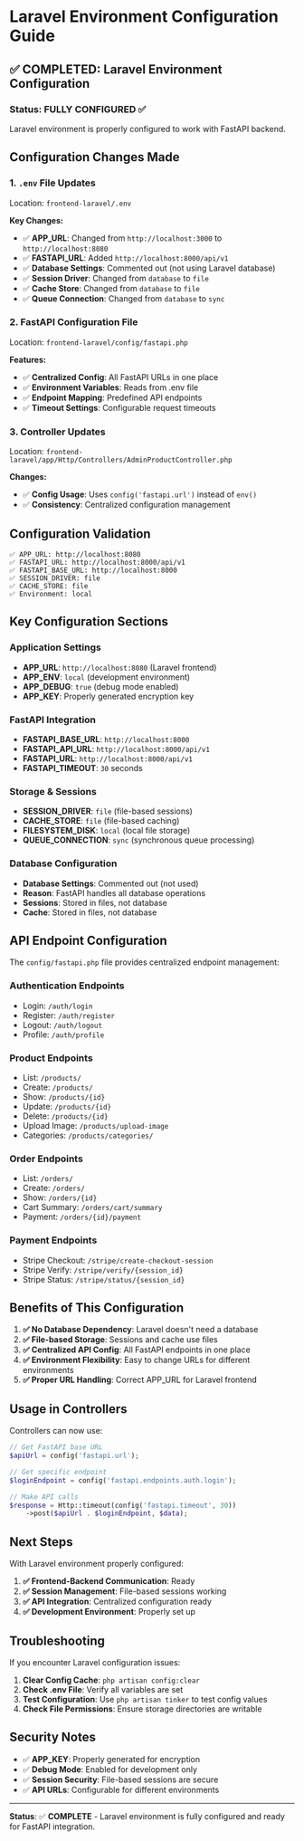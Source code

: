 # Laravel Environment Configuration Guide

## ✅ **COMPLETED: Laravel Environment Configuration**

### **Status: FULLY CONFIGURED** ✅

Laravel environment is properly configured to work with FastAPI backend.

## **Configuration Changes Made**

### **1. `.env` File Updates**
Location: `frontend-laravel/.env`

**Key Changes:**
- ✅ **APP_URL**: Changed from `http://localhost:3000` to `http://localhost:8080`
- ✅ **FASTAPI_URL**: Added `http://localhost:8000/api/v1`
- ✅ **Database Settings**: Commented out (not using Laravel database)
- ✅ **Session Driver**: Changed from `database` to `file`
- ✅ **Cache Store**: Changed from `database` to `file`
- ✅ **Queue Connection**: Changed from `database` to `sync`

### **2. FastAPI Configuration File**
Location: `frontend-laravel/config/fastapi.php`

**Features:**
- ✅ **Centralized Config**: All FastAPI URLs in one place
- ✅ **Environment Variables**: Reads from .env file
- ✅ **Endpoint Mapping**: Predefined API endpoints
- ✅ **Timeout Settings**: Configurable request timeouts

### **3. Controller Updates**
Location: `frontend-laravel/app/Http/Controllers/AdminProductController.php`

**Changes:**
- ✅ **Config Usage**: Uses `config('fastapi.url')` instead of `env()`
- ✅ **Consistency**: Centralized configuration management

## **Configuration Validation**

```
✅ APP_URL: http://localhost:8080
✅ FASTAPI_URL: http://localhost:8000/api/v1
✅ FASTAPI_BASE_URL: http://localhost:8000
✅ SESSION_DRIVER: file
✅ CACHE_STORE: file
✅ Environment: local
```

## **Key Configuration Sections**

### **Application Settings**
- **APP_URL**: `http://localhost:8080` (Laravel frontend)
- **APP_ENV**: `local` (development environment)
- **APP_DEBUG**: `true` (debug mode enabled)
- **APP_KEY**: Properly generated encryption key

### **FastAPI Integration**
- **FASTAPI_BASE_URL**: `http://localhost:8000`
- **FASTAPI_API_URL**: `http://localhost:8000/api/v1`
- **FASTAPI_URL**: `http://localhost:8000/api/v1`
- **FASTAPI_TIMEOUT**: `30` seconds

### **Storage & Sessions**
- **SESSION_DRIVER**: `file` (file-based sessions)
- **CACHE_STORE**: `file` (file-based caching)
- **FILESYSTEM_DISK**: `local` (local file storage)
- **QUEUE_CONNECTION**: `sync` (synchronous queue processing)

### **Database Configuration**
- **Database Settings**: Commented out (not used)
- **Reason**: FastAPI handles all database operations
- **Sessions**: Stored in files, not database
- **Cache**: Stored in files, not database

## **API Endpoint Configuration**

The `config/fastapi.php` file provides centralized endpoint management:

### **Authentication Endpoints**
- Login: `/auth/login`
- Register: `/auth/register`
- Logout: `/auth/logout`
- Profile: `/auth/profile`

### **Product Endpoints**
- List: `/products/`
- Create: `/products/`
- Show: `/products/{id}`
- Update: `/products/{id}`
- Delete: `/products/{id}`
- Upload Image: `/products/upload-image`
- Categories: `/products/categories/`

### **Order Endpoints**
- List: `/orders/`
- Create: `/orders/`
- Show: `/orders/{id}`
- Cart Summary: `/orders/cart/summary`
- Payment: `/orders/{id}/payment`

### **Payment Endpoints**
- Stripe Checkout: `/stripe/create-checkout-session`
- Stripe Verify: `/stripe/verify/{session_id}`
- Stripe Status: `/stripe/status/{session_id}`

## **Benefits of This Configuration**

1. **✅ No Database Dependency**: Laravel doesn't need a database
2. **✅ File-based Storage**: Sessions and cache use files
3. **✅ Centralized API Config**: All FastAPI endpoints in one place
4. **✅ Environment Flexibility**: Easy to change URLs for different environments
5. **✅ Proper URL Handling**: Correct APP_URL for Laravel frontend

## **Usage in Controllers**

Controllers can now use:
```php
// Get FastAPI base URL
$apiUrl = config('fastapi.url');

// Get specific endpoint
$loginEndpoint = config('fastapi.endpoints.auth.login');

// Make API calls
$response = Http::timeout(config('fastapi.timeout', 30))
    ->post($apiUrl . $loginEndpoint, $data);
```

## **Next Steps**

With Laravel environment properly configured:

1. **✅ Frontend-Backend Communication**: Ready
2. **✅ Session Management**: File-based sessions working
3. **✅ API Integration**: Centralized configuration ready
4. **✅ Development Environment**: Properly set up

## **Troubleshooting**

If you encounter Laravel configuration issues:

1. **Clear Config Cache**: `php artisan config:clear`
2. **Check .env File**: Verify all variables are set
3. **Test Configuration**: Use `php artisan tinker` to test config values
4. **Check File Permissions**: Ensure storage directories are writable

## **Security Notes**

- ✅ **APP_KEY**: Properly generated for encryption
- ✅ **Debug Mode**: Enabled for development only
- ✅ **Session Security**: File-based sessions are secure
- ✅ **API URLs**: Configurable for different environments

---

**Status**: ✅ **COMPLETE** - Laravel environment is fully configured and ready for FastAPI integration.
